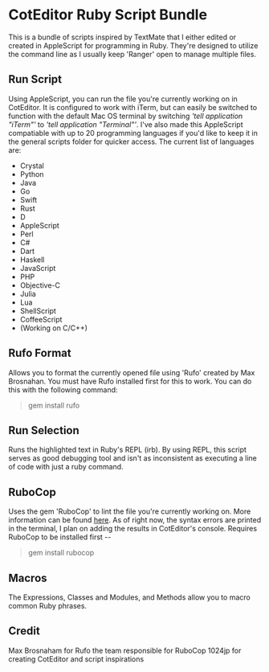 # CotEditor Ruby Script Bundle

This is a bundle of scripts inspired by TextMate that I either edited or created in AppleScript for programming in Ruby. They're designed to utilize the command line as I usually keep 'Ranger' open to manage multiple files.  

## Run Script

Using AppleScript, you can run the file you're currently working on in CotEditor. It is configured to work with iTerm, but can easily be switched to function with the default Mac OS terminal by switching *'tell application "iTerm"'* to *'tell application "Terminal"'*. I've also made this AppleScript compatiable with up to 20 programming languages if you'd like to keep it in the general scripts folder for quicker access. The current list of languages are:

- Crystal
- Python
- Java
- Go
- Swift
- Rust
- D
- AppleScript
- Perl
- C#
- Dart
- Haskell
- JavaScript
- PHP
- Objective-C
- Julia
- Lua
- ShellScript
- CoffeeScript
- (Working on C/C++)

## Rufo Format

Allows you to format the currently opened file using 'Rufo' created by Max Brosnahan. You must have Rufo installed first for this to work. You can do this with the following command:

>gem install rufo

## Run Selection

Runs the highlighted text in Ruby's REPL (irb). By using REPL, this script serves as good debugging tool and isn't as inconsistent as executing a line of code with just a ruby command. 

## RuboCop

Uses the gem 'RuboCop' to lint the file you're currently working on. More information can be found [here](https://docs.rubocop.org/en/latest/). As of right now, the syntax errors are printed in the terminal, I plan on adding the results in CotEditor's console. Requires RuboCop to be installed first -- 

>gem install rubocop

## Macros

The Expressions, Classes and Modules, and Methods allow you to macro common Ruby phrases. 

## Credit

Max Brosnaham for Rufo
the team responsible for RuboCop
1024jp for creating CotEditor and script inspirations


